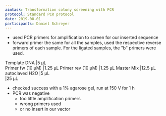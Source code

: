 ```yaml
---
aimtask: Transformation colony screening with PCR
protocol: Standard PCR protocol
date: 2019-08-01
participants: Daniel Schreyer
---
```

* used PCR primers for amplification to screen for our inserted sequence
* forward primer the same for all the samples, used the respective reverse primers of each sample. For the ligated samples, the "b" primers were used.  

Template DNA		|5 µL		
Primer fw (10 µM)	|1.25 µL
Primer rev (10 µM)	|1.25 µL
Master Mix		|12.5 µL
autoclaved H2O		|5 µL	
			|25 µL

* checked success with a 1% agarose gel, run at 150 V for 1 h
* PCR was negative
  * too little amplification primers
  * wrong primers used
  * or no insert in our vector